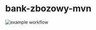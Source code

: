 # bank-zbozowy-mvn
![example workflow](https://github.com/StaGlo/bank-zbozowy-mvn/actions/workflows/ci.yml/badge.svg)
